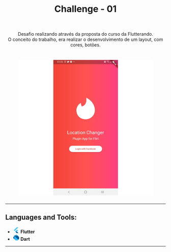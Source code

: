 <h1 align="center">
<br>
  Challenge - 01
<br>
<br>

</h1>

<p align="center"> Desafio realizando através da proposta do curso da Flutterando. <br>
    O conceito do trabalho, era realizar o desenvolvimento de um layout, com cores, botões.
</p>


[//]: # (Adicione seus gifs / imagens aqui:)
<div>
  <h1 align="center">
    <img src="./prints/challenge01.png" alt="demo" height="425">
  </h1>
</div>

<hr />

## **Languages and Tools:**
[//]: # (Adicione os recursos do seu projeto aqui:)

- <code><img height="20" src="https://github.com/brandaoti/organizar-github/blob/main/img/flutter.png"></code> **Flutter**
- <code><img height="20" src="https://github.com/brandaoti/organizar-github/blob/main/img/dart.png"></code> **Dart**

<hr />
